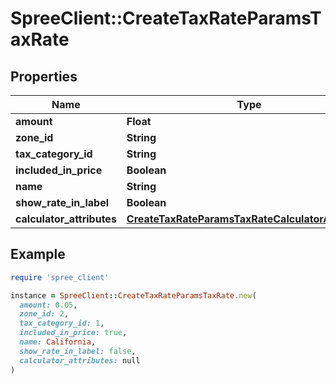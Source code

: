 # SpreeClient::CreateTaxRateParamsTaxRate

## Properties

| Name | Type | Description | Notes |
| ---- | ---- | ----------- | ----- |
| **amount** | **Float** |  |  |
| **zone_id** | **String** |  | [optional] |
| **tax_category_id** | **String** |  |  |
| **included_in_price** | **Boolean** |  | [optional] |
| **name** | **String** |  | [optional] |
| **show_rate_in_label** | **Boolean** |  | [optional] |
| **calculator_attributes** | [**CreateTaxRateParamsTaxRateCalculatorAttributes**](CreateTaxRateParamsTaxRateCalculatorAttributes.md) |  |  |

## Example

```ruby
require 'spree_client'

instance = SpreeClient::CreateTaxRateParamsTaxRate.new(
  amount: 0.05,
  zone_id: 2,
  tax_category_id: 1,
  included_in_price: true,
  name: California,
  show_rate_in_label: false,
  calculator_attributes: null
)
```

